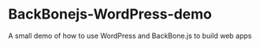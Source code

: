 BackBonejs-WordPress-demo
=========================

A small demo of how to use WordPress and BackBone.js to build web apps
